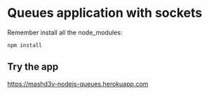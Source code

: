 # Queues application with sockets

Remember install all the node_modules:

```
npm install
```

## Try the app

https://mashd3v-nodejs-queues.herokuapp.com
